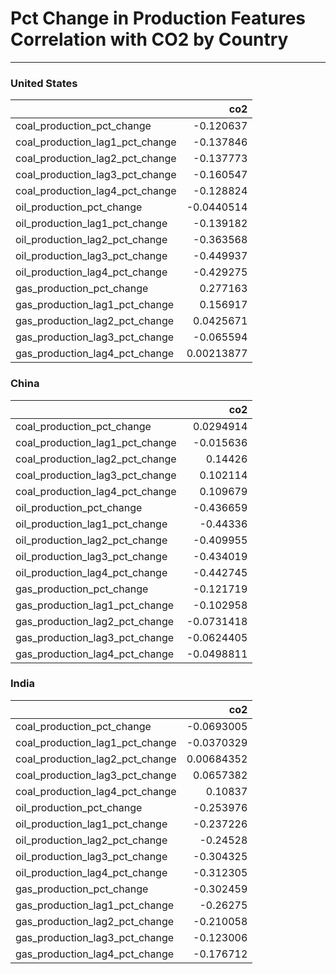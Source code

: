 # Pct Change in Production Features Correlation with CO2 by Country

---

### United States

|                                 |         co2 |
|:--------------------------------|------------:|
| coal_production_pct_change      | -0.120637   |
| coal_production_lag1_pct_change | -0.137846   |
| coal_production_lag2_pct_change | -0.137773   |
| coal_production_lag3_pct_change | -0.160547   |
| coal_production_lag4_pct_change | -0.128824   |
| oil_production_pct_change       | -0.0440514  |
| oil_production_lag1_pct_change  | -0.139182   |
| oil_production_lag2_pct_change  | -0.363568   |
| oil_production_lag3_pct_change  | -0.449937   |
| oil_production_lag4_pct_change  | -0.429275   |
| gas_production_pct_change       |  0.277163   |
| gas_production_lag1_pct_change  |  0.156917   |
| gas_production_lag2_pct_change  |  0.0425671  |
| gas_production_lag3_pct_change  | -0.065594   |
| gas_production_lag4_pct_change  |  0.00213877 |

### China

|                                 |        co2 |
|:--------------------------------|-----------:|
| coal_production_pct_change      |  0.0294914 |
| coal_production_lag1_pct_change | -0.015636  |
| coal_production_lag2_pct_change |  0.14426   |
| coal_production_lag3_pct_change |  0.102114  |
| coal_production_lag4_pct_change |  0.109679  |
| oil_production_pct_change       | -0.436659  |
| oil_production_lag1_pct_change  | -0.44336   |
| oil_production_lag2_pct_change  | -0.409955  |
| oil_production_lag3_pct_change  | -0.434019  |
| oil_production_lag4_pct_change  | -0.442745  |
| gas_production_pct_change       | -0.121719  |
| gas_production_lag1_pct_change  | -0.102958  |
| gas_production_lag2_pct_change  | -0.0731418 |
| gas_production_lag3_pct_change  | -0.0624405 |
| gas_production_lag4_pct_change  | -0.0498811 |

### India

|                                 |         co2 |
|:--------------------------------|------------:|
| coal_production_pct_change      | -0.0693005  |
| coal_production_lag1_pct_change | -0.0370329  |
| coal_production_lag2_pct_change |  0.00684352 |
| coal_production_lag3_pct_change |  0.0657382  |
| coal_production_lag4_pct_change |  0.10837    |
| oil_production_pct_change       | -0.253976   |
| oil_production_lag1_pct_change  | -0.237226   |
| oil_production_lag2_pct_change  | -0.24528    |
| oil_production_lag3_pct_change  | -0.304325   |
| oil_production_lag4_pct_change  | -0.312305   |
| gas_production_pct_change       | -0.302459   |
| gas_production_lag1_pct_change  | -0.26275    |
| gas_production_lag2_pct_change  | -0.210058   |
| gas_production_lag3_pct_change  | -0.123006   |
| gas_production_lag4_pct_change  | -0.176712   |


